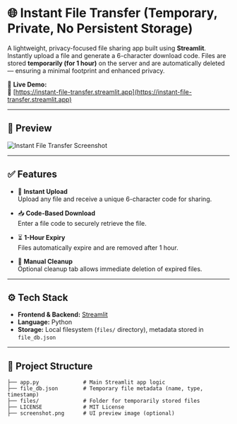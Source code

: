 # 🌐 Instant File Transfer (Temporary, Private, No Persistent Storage)

A lightweight, privacy-focused file sharing app built using **Streamlit**. Instantly upload a file and generate a 6-character download code. Files are stored **temporarily (for 1 hour)** on the server and are automatically deleted — ensuring a minimal footprint and enhanced privacy.

🚀 **Live Demo:**  
🔗 [https://instant-file-transfer.streamlit.app](https://instant-file-transfer.streamlit.app)

---

## 📸 Preview

![Instant File Transfer Screenshot](screenshot.png)

---

## ✅ Features

- 📎 **Instant Upload**  
  Upload any file and receive a unique 6-character code for sharing.

- 📥 **Code-Based Download**  
  Enter a file code to securely retrieve the file.

- ⏳ **1-Hour Expiry**  
  Files automatically expire and are removed after 1 hour.

- 🧹 **Manual Cleanup**  
  Optional cleanup tab allows immediate deletion of expired files.

---

## ⚙️ Tech Stack

- **Frontend & Backend:** [Streamlit](https://streamlit.io/)
- **Language:** Python
- **Storage:** Local filesystem (`files/` directory), metadata stored in `file_db.json`

---

## 📁 Project Structure

```plaintext
├── app.py              # Main Streamlit app logic
├── file_db.json        # Temporary file metadata (name, type, timestamp)
├── files/              # Folder for temporarily stored files
├── LICENSE             # MIT License
├── screenshot.png      # UI preview image (optional)
